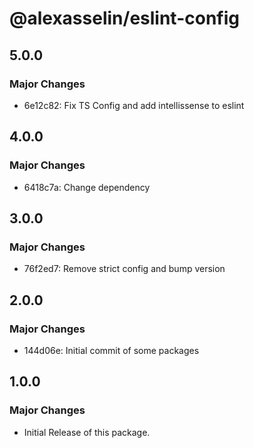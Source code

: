# @alexasselin/eslint-config

## 5.0.0

### Major Changes

- 6e12c82: Fix TS Config and add intellissense to eslint

## 4.0.0

### Major Changes

- 6418c7a: Change dependency

## 3.0.0

### Major Changes

- 76f2ed7: Remove strict config and bump version

## 2.0.0

### Major Changes

- 144d06e: Initial commit of some packages

## 1.0.0

### Major Changes

- Initial Release of this package.
